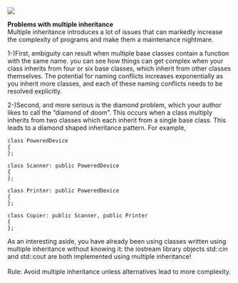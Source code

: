 ![](http://www.learncpp.com/images/CppTutorial/Section11/PersonTeacher.gif)

**Problems with multiple inheritance**<br/>
Multiple inheritance introduces a lot of issues that can markedly increase 
the complexity of programs and make them a maintenance nightmare.

1-)First, ambiguity can result when multiple base classes contain a function with the same name.
you can see how things can get complex when your class inherits from four or six base classes, which inherit from other classes themselves.
The potential for naming conflicts increases exponentially as you inherit more classes,
and each of these naming conflicts needs to be resolved explicitly.

2-)Second, and more serious is the diamond problem, which your author likes to call the “diamond of doom”.
This occurs when a class multiply inherits from two classes which each inherit from a single base class.
This leads to a diamond shaped inheritance pattern.
For example,

```
class PoweredDevice
{
};
 
class Scanner: public PoweredDevice
{
};
 
class Printer: public PoweredDevice
{
};
 
class Copier: public Scanner, public Printer
{
};
```
As an interesting aside, you have already been using classes written using multiple inheritance without knowing it:
the iostream library objects
std::cin and std::cout are both implemented using multiple inheritance!</br></br>
Rule: Avoid multiple inheritance unless alternatives lead to more complexity.
